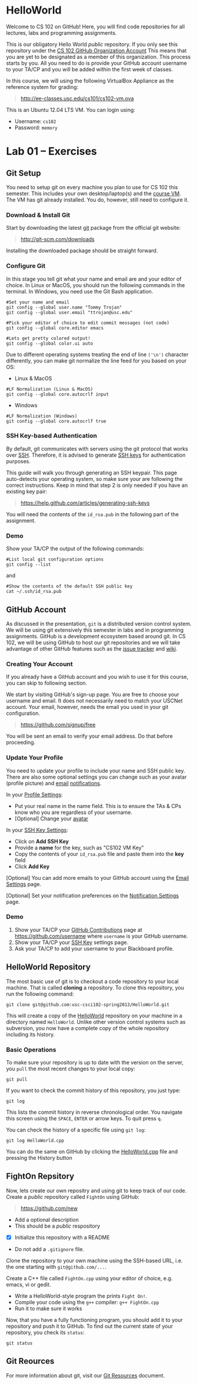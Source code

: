 HelloWorld
==========
Welcome to CS 102 on GitHub! Here, you will find code repositories for all lectures, labs and programming assignments. 

This is our obligatory Hello World _public_ repository. If you only see this repository under the [CS 102 GitHub Organization Account](https://github.com/usc-csci102-spring2013) This means that you are yet to be designated as a member of this organization. This process starts by you. All you need to do is provide your GitHub account username to your TA/CP and you will be added within the first week of classes.

In this course, we will using the following VirtualBox Appliance as the reference system for grading:
> http://ee-classes.usc.edu/cs101/cs102-vm.ova

This is an Ubuntu 12.04 LTS VM. You can login using:
  + Username: `cs102`
  + Password: `memory`

# Lab 01 – Exercises

## Git Setup
You need to setup git on every machine you plan to use for CS 102 this semester. This includes your own desktop/laptop(s) and the [course VM](http://ee-classes.usc.edu/cs101/cs102-vm.ova). The VM has git already installed. You do, however, still need to configure it.

### Download & Install Git
Start by downloading the latest [git](http://git-scm.com/) package from the official git website:
> http://git-scm.com/downloads

Installing the downloaded package should be straight forward.

### Configure Git
In this stage you tell git what your name and email are and your editor of choice. In Linux or MacOS, you should run the following commands in the terminal. In Windows, you need use the Git Bash application.
```shell
#Set your name and email
git config --global user.name "Tommy Trojan"
git config --global user.email "ttrojan@usc.edu"

#Pick your editor of choice to edit commit messages (not code)
git config --global core.editor emacs

#Lets get pretty colored output!
git config --global color.ui auto
```

Due to different operating systems treating the end of line `('\n')` character differently, you can make git normalize the line feed for you based on your OS:
+ Linux & MacOS

```shell
#LF Normalization (Linux & MacOS)
git config --global core.autocrlf input
```
+ Windows

```shell
#LF Normalization (Windows)
git config --global core.autocrlf true
```

### SSH Key-based Authentication
By default, git communicates with servers using the git protocol that works over [SSH](http://en.wikipedia.org/wiki/Secure_Shell). Therefore, it is advised to generate [SSH keys](http://en.wikipedia.org/wiki/Secure_Shell#Key_management) for authentication purposes.

This guide will walk you through generating an SSH keypair. This page auto-detects your operating system, so make sure your are following the correct instructions. Keep in mind that step 2 is only needed if you have an existing key pair:
> https://help.github.com/articles/generating-ssh-keys

You will need the contents of the `id_rsa.pub` in the following part of the assignment.

### Demo
Show your TA/CP the output of the following commands:
```shell
#List local git configuration options
git config --list
```
and
```shell
#Show the contents of the default SSH public key
cat ~/.ssh/id_rsa.pub
```


## GitHub Account
As discussed in the presentation, `git` is a distributed version control system. We will be using git extensively this semester in labs and in programming assignments. GitHub is a development ecosystem based around git. In CS 102, we will be using GitHub to host our git repositories and we will take advantage of other GitHub features such as the [issue tracker]( https://github.com/features/projects/issues) and [wiki]( https://github.com/features/projects/wikis).

### Creating Your Account
If you already have a GitHub account and you wish to use it for this course, you can skip to following section.

We start by visiting GitHub's sign-up page. You are free to choose your username and email. It does not necessarily need to match your USCNet account. Your email, however, needs the email you used in your git configuration.
> https://github.com/signup/free

You will be sent an email to verify your email address. Do that before proceeding.

### Update Your Profile
You need to update your profile to include your name and SSH public key. There are also some optional settings you can change such as your avatar (profile picture) and [email](https://github.com/blog/1214-notification-email-improvements) [notifications](https://github.com/blog/1204-notifications-stars).

In your [Profile Settings](https://github.com/settings/profile):
  + Put your real name in the name field. This is to ensure the TAs & CPs know who you are regardless of your username.
  + [Optional] Change your [avatar](http://gravatar.com/)

In your [SSH Key Settings](https://github.com/settings/ssh):
  + Click on **Add SSH Key**
  + Provide a **name** for the key, such as "CS102 VM Key"
  + Copy the contents of your `id_rsa.pub` file and paste them into the **key** field
  + Click **Add Key**

[Optional] You can add more emails to your GitHub account using the [Email Settings](https://github.com/settings/emails) page.

[Optional] Set your notification preferences on the [Notification Settings](https://github.com/settings/notifications) page.

### Demo
  1. Show your TA/CP your [GitHub Contributions](https://github.com/blog/1360-introducing-contributions) page at https://github.com/username where `username` is your GitHub username.
  1. Show your TA/CP your [SSH Key](https://github.com/settings/ssh) settings page.
  1. Ask your TA/CP to add your username to your Blackboard profile.

## HelloWorld Repository
The most basic use of git is to checkout a code repository to your local machine. That is called **cloning** a repository. To clone this repository, you run the following command:
```shell
git clone git@github.com:usc-csci102-spring2013/HelloWorld.git
```
This will create a copy of the [HelloWorld](https://github.com/usc-csci102-spring2013/HelloWorld) repository on your machine in a directory named `HelloWorld`. Unlike other version control systems such as subversion, you now have a complete copy of the whole repository including its history.

### Basic Operations
To make sure your repository is up to date with the version on the server, you `pull` the most recent changes to your local copy:
```shell
git pull
```

If you want to check the commit history of this repository, you just type:
```shell
git log
```
This lists the commit history in reverse chronological order. You navigate this screen using the `SPACE`, `ENTER` or arrow keys. To quit press `q`.

You can check the history of a specific file using `git log`:
```shell
git log HelloWorld.cpp
```
You can do the same on GitHub by clicking the [HelloWorld.cpp](https://github.com/usc-csci102-spring2013/HelloWorld/blob/master/HelloWorld.cpp) file and pressing the History button


## FightOn Repsitory
Now, lets create our own repositry and using git to keep track of our code.
Create a _public_ repository called `FightOn` using GitHub:
>https://github.com/new
  - Add a optional description
  - This should be a *public* respository
  - [x] Initialize this repository with a README
  - Do not add a `.gitignore` file.

Clone the repository to your own machine using the SSH-based URL, i.e. the one starting with `git@github.com/...`.

Create a C++ file called `FightOn.cpp` using your editor of choice, e.g. emacs, vi or gedit.
  - Write a HelloWorld-style program the prints `Fight On!`.
  - Compile your code using the `g++` compiler: `g++ FightOn.cpp`
  - Run it to make sure it works

Now, that you have a fully functioning program, you should add it to your repository and push it to GitHub. To find out the current state of your repository, you check its `status`:
```shell
git status
```


## Git Reources
For more information about git, visit our [Git Resources](https://github.com/usc-csci102-spring2013/HelloWorld/blob/master/Git-Resources.md) document.